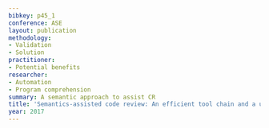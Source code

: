 ```yaml
---
bibkey: p45_1
conference: ASE
layout: publication
methodology:
- Validation
- Solution
practitioner:
- Potential benefits
researcher:
- Automation
- Program comprehension
summary: A semantic approach to assist CR
title: 'Semantics-assisted code review: An efficient tool chain and a user study'
year: 2017
---
```

